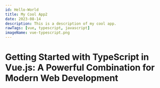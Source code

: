 ```yaml
---
id: Hello-World
title: My Cool App2
date: 2023-08-14
description: This is a description of my cool app.
rawTags: [vue, typescript, javascript]
imageName: vue-typescript.png
---
```


# Getting Started with TypeScript in Vue.js: A Powerful Combination for Modern Web Development
